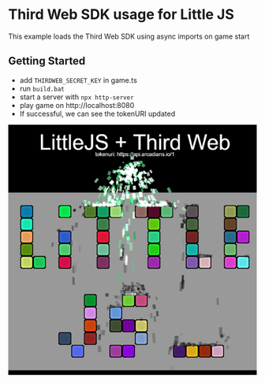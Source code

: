# Third Web SDK usage for Little JS

This example loads the Third Web SDK using async imports on game start

## Getting Started


 * add ```THIRDWEB_SECRET_KEY``` in game.ts
 * run ```build.bat```
 * start a server with ```npx http-server```
 * play game on http://localhost:8080
 * If successful, we can see the tokenURI updated

 ![alt text](image.png)